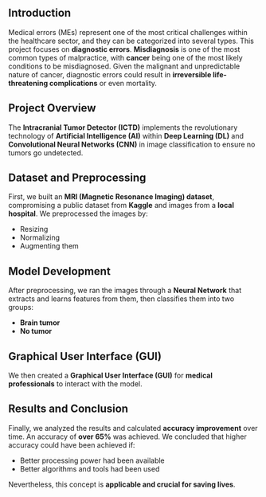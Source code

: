 ## **Introduction**

Medical errors (MEs) represent one of the most critical challenges within the healthcare sector, and they can be categorized into several types. This project focuses on **diagnostic errors**. **Misdiagnosis** is one of the most common types of malpractice, with **cancer** being one of the most likely conditions to be misdiagnosed. Given the malignant and unpredictable nature of cancer, diagnostic errors could result in **irreversible life-threatening complications** or even mortality.

## **Project Overview**

The **Intracranial Tumor Detector (ICTD)** implements the revolutionary technology of **Artificial Intelligence (AI)** within **Deep Learning (DL)** and **Convolutional Neural Networks (CNN)** in image classification to ensure no tumors go undetected. 

## **Dataset and Preprocessing**

First, we built an **MRI (Magnetic Resonance Imaging) dataset**, compromising a public dataset from **Kaggle** and images from a **local hospital**. We preprocessed the images by:

- Resizing
- Normalizing
- Augmenting them

## **Model Development**

After preprocessing, we ran the images through a **Neural Network** that extracts and learns features from them, then classifies them into two groups: 

- **Brain tumor**
- **No tumor**

## **Graphical User Interface (GUI)**

We then created a **Graphical User Interface (GUI)** for **medical professionals** to interact with the model.

## **Results and Conclusion**

Finally, we analyzed the results and calculated **accuracy improvement** over time. An accuracy of **over 65%** was achieved. We concluded that higher accuracy could have been achieved if:

- Better processing power had been available
- Better algorithms and tools had been used

Nevertheless, this concept is **applicable and crucial for saving lives**.

